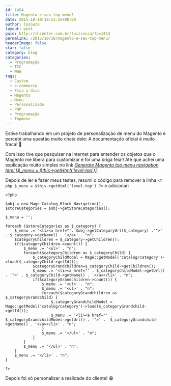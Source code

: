 ```yaml
---
id: 1454
title: Magento e seu top menu!
date: 2015-10-10T19:51:55+00:00
author: lpsouza
layout: post
guid: http://ihcenter.com.br/luizsouza/?p=1454
permalink: /2015/10/10/magento-e-seu-top-menu/
headerImage: false
star: false
category: blog
categories:
  - Programação
  - TIC
  - WWW
tags:
  - Custom
  - e-commerce
  - Fica a dica
  - Magento
  - Menu
  - Personalizado
  - PHP
  - Programação
  - Topmenu
---
```

Estive trabalhando em um projeto de personalização de menu do Magento e percebi uma questão muito chata dele: A documentação oficial é muito fraca! 🙁

Com isso tive que pesquisar na internet para entender os objetos que o Magento me libera para customizar e foi uma briga feia!! Até que achei uma explicação muito simples no link <a href="http://www.w3bdeveloper.com/how-to/generate-magento-top-menu-navigation-html-menu-this-gethtml-level-top/" rel="nofollow"><em>Generate Magento top menu navigation html [$_menu = $this->getHtml(&#8216;level-top&#8217;)]</em></a>.

Depois de ler e fazer meus testes, resumi o código para remover a linha `<?php $_menu = $this->getHtml('level-top') ?>` e adicionar:

<pre><code class="php">&lt;?php

$obj = new Mage_Catalog_Block_Navigation();
$storeCategories = $obj-&gt;getStoreCategories();

$_menu = '';

foreach ($storeCategories as $_category) {
    $_menu .= '&lt;li&gt;&lt;a href="'. $obj-&gt;getCategoryUrl($_category) .'"&gt;' . $_category-&gt;getName() . '&lt;/a&gt;' . "n";
    $categoryChildren = $_category-&gt;getChildren();
    if($categoryChildren-&gt;count()) {
        $_menu .= '&lt;ul&gt;' . "n";
        foreach($categoryChildren as $_categoryChild) {
            $_categoryChildModel = Mage::getModel('catalog/category')-&gt;load($_categoryChild-&gt;getId());
            $categoryGrandchildren=$_categoryChild-&gt;getChildren();
            $_menu .= '&lt;li&gt;&lt;a href="' . $_categoryChildModel-&gt;getUrl() . '"&gt;' . $_categoryChild-&gt;getName() . '&lt;/a&gt;&lt;/li&gt;' . "n";
            if($categoryGrandchildren-&gt;count()) {
                $_menu .= '&lt;ul&gt;' . "n";
                $_menu .= '&lt;ul&gt;' . "n";
                foreach($categoryGrandchildren as $_categoryGrandchild) {
                    $_categoryGrandchildModel = Mage::getModel('catalog/category')-&gt;load($_categoryGrandchild-&gt;getId());
                    $_menu .= '&lt;li&gt;&lt;a href="' . $_categoryGrandchildModel-&gt;getUrl() . '"&gt;' .  $_categoryGrandchild-&gt;getName() . '&lt;/a&gt;&lt;/li&gt;' . "n";
                }
                $_menu .= '&lt;/ul&gt;' . "n";
            }
        }
        $_menu .= '&lt;/ul&gt;' . "n";
    }
    $_menu .= '&lt;/li&gt;' . "n";
}

?&gt;
</code></pre>

Depois foi só personalizar a realidade do cliente! 😀